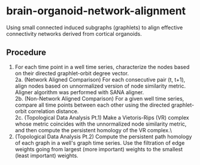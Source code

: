 # brain-organoid-network-alignment
Using small connected induced subgraphs (graphlets) to align effective connectivity networks derived from cortical organoids.

## Procedure
1. For each time point in a well time series, characterize the nodes based on their directed graphlet-orbit degree vector.\
2a. (Network Aligned Comparison) For each consecutive pair (t, t+1), align nodes based on unnormalized version of node similarity metric. Aligner algorithm was performed with SANA aligner.\
2b. (Non-Network Aligned Comparison) For a given well time series, compare all time points between each other using the directed graphlet-orbit correlation distance.\
2c. (Topological Data Analysis Pt.1) Make a Vietoris-Rips (VR) complex whose metric coincides with the unnormalized node similarity metric, and then compute the persistent homology of the VR complex.\
3. (Topological Data Analysis Pt.2) Compute the persistent path homology of each graph in a well's graph time series. Use the filtration of edge weights going from largest (more important) weights to the smallest (least important) weights.
